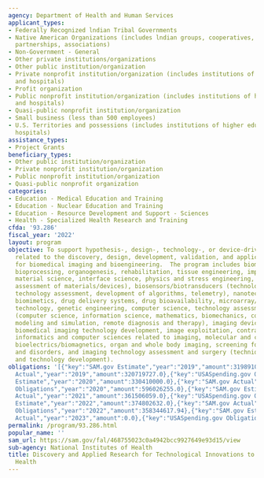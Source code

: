 ```yaml
---
agency: Department of Health and Human Services
applicant_types:
- Federally Recognized lndian Tribal Governments
- Native American Organizations (includes lndian groups, cooperatives, corporations,
  partnerships, associations)
- Non-Government - General
- Other private institutions/organizations
- Other public institution/organization
- Private nonprofit institution/organization (includes institutions of higher education
  and hospitals)
- Profit organization
- Public nonprofit institution/organization (includes institutions of higher education
  and hospitals)
- Quasi-public nonprofit institution/organization
- Small business (less than 500 employees)
- U.S. Territories and possessions (includes institutions of higher education and
  hospitals)
assistance_types:
- Project Grants
beneficiary_types:
- Other public institution/organization
- Private nonprofit institution/organization
- Public nonprofit institution/organization
- Quasi-public nonprofit organization
categories:
- Education - Medical Education and Training
- Education - Nuclear Education and Training
- Education - Resource Development and Support - Sciences
- Health - Specialized Health Research and Training
cfda: '93.286'
fiscal_year: '2022'
layout: program
objective: To support hypothesis-, design-, technology-, or device-driven research
  related to the discovery, design, development, validation, and application of technologies
  for biomedical imaging and bioengineering.  The program includes biomaterials (biomimetics,
  bioprocessing, organogenesis, rehabilitation, tissue engineering, implant science,
  material science, interface science, physics and stress engineering, technology
  assessment of materials/devices), biosensors/biotransducers (technology development,
  technology assessment, development of algorithms, telemetry), nanotechnology (nanoscience,
  biomimetics, drug delivery systems, drug bioavailability, microarray/combinatorial
  technology, genetic engineering, computer science, technology assessment), bioinformatics
  (computer science, information science, mathematics, biomechanics, computational
  modeling and simulation, remote diagnosis and therapy), imaging device development,
  biomedical imaging technology development, image exploitation, contrast agents,
  informatics and computer sciences related to imaging, molecular and cellular imaging,
  bioelectrics/biomagnetics, organ and whole body imaging, screening for diseases
  and disorders, and imaging technology assessment and surgery (technique development
  and technology development).
obligations: '[{"key":"SAM.gov Estimate","year":"2019","amount":319891000.0},{"key":"SAM.gov
  Actual","year":"2019","amount":320719727.0},{"key":"USASpending.gov Obligations","year":"2019","amount":384003420.0},{"key":"SAM.gov
  Estimate","year":"2020","amount":330410000.0},{"key":"SAM.gov Actual","year":"2020","amount":542993856.0},{"key":"USASpending.gov
  Obligations","year":"2020","amount":596026255.0},{"key":"SAM.gov Estimate","year":"2021","amount":348488674.0},{"key":"SAM.gov
  Actual","year":"2021","amount":361506059.0},{"key":"USASpending.gov Obligations","year":"2021","amount":356198226.19},{"key":"SAM.gov
  Estimate","year":"2022","amount":374802632.0},{"key":"SAM.gov Actual","year":"2022","amount":400439467.0},{"key":"USASpending.gov
  Obligations","year":"2022","amount":358344617.94},{"key":"SAM.gov Estimate","year":"2023","amount":357328221.0},{"key":"SAM.gov
  Actual","year":"2023","amount":0.0},{"key":"USASpending.gov Obligations","year":"2023","amount":289653248.59}]'
permalink: /program/93.286.html
popular_name: ''
sam_url: https://sam.gov/fal/468755023c0a4942bcc9927649e93d15/view
sub-agency: National Institutes of Health
title: Discovery and Applied Research for Technological Innovations to Improve Human
  Health
---
```

